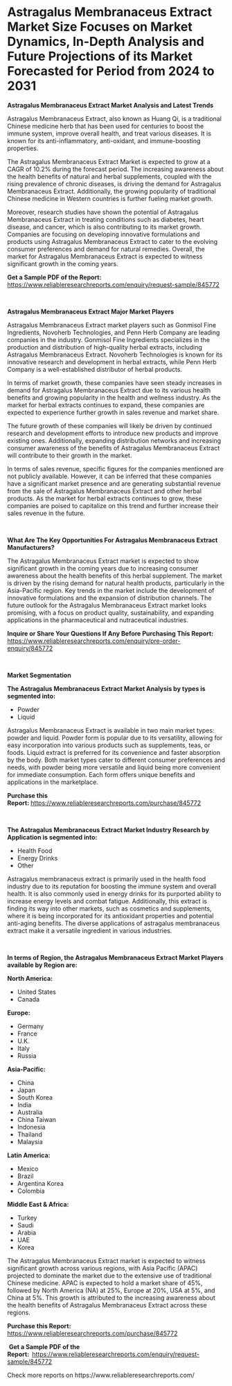 <p><h1>Astragalus Membranaceus Extract Market Size Focuses on Market Dynamics, In-Depth Analysis and Future Projections of its Market Forecasted for Period from 2024 to 2031</h1></p><p><strong>Astragalus Membranaceus Extract Market Analysis and Latest Trends</strong></p>
<p><p>Astragalus Membranaceus Extract, also known as Huang Qi, is a traditional Chinese medicine herb that has been used for centuries to boost the immune system, improve overall health, and treat various diseases. It is known for its anti-inflammatory, anti-oxidant, and immune-boosting properties.</p><p>The Astragalus Membranaceus Extract Market is expected to grow at a CAGR of 10.2% during the forecast period. The increasing awareness about the health benefits of natural and herbal supplements, coupled with the rising prevalence of chronic diseases, is driving the demand for Astragalus Membranaceus Extract. Additionally, the growing popularity of traditional Chinese medicine in Western countries is further fueling market growth.</p><p>Moreover, research studies have shown the potential of Astragalus Membranaceus Extract in treating conditions such as diabetes, heart disease, and cancer, which is also contributing to its market growth. Companies are focusing on developing innovative formulations and products using Astragalus Membranaceus Extract to cater to the evolving consumer preferences and demand for natural remedies. Overall, the market for Astragalus Membranaceus Extract is expected to witness significant growth in the coming years.</p></p>
<p><strong>Get a Sample PDF of the Report:&nbsp;</strong> <a href="https://www.reliableresearchreports.com/enquiry/request-sample/845772">https://www.reliableresearchreports.com/enquiry/request-sample/845772</a></p>
<p>&nbsp;</p>
<p><strong>Astragalus Membranaceus Extract Major Market Players</strong></p>
<p><p>Astragalus Membranaceus Extract market players such as Gonmisol Fine Ingredients, Novoherb Technologies, and Penn Herb Company are leading companies in the industry. Gonmisol Fine Ingredients specializes in the production and distribution of high-quality herbal extracts, including Astragalus Membranaceus Extract. Novoherb Technologies is known for its innovative research and development in herbal extracts, while Penn Herb Company is a well-established distributor of herbal products.</p><p>In terms of market growth, these companies have seen steady increases in demand for Astragalus Membranaceus Extract due to its various health benefits and growing popularity in the health and wellness industry. As the market for herbal extracts continues to expand, these companies are expected to experience further growth in sales revenue and market share.</p><p>The future growth of these companies will likely be driven by continued research and development efforts to introduce new products and improve existing ones. Additionally, expanding distribution networks and increasing consumer awareness of the benefits of Astragalus Membranaceus Extract will contribute to their growth in the market.</p><p>In terms of sales revenue, specific figures for the companies mentioned are not publicly available. However, it can be inferred that these companies have a significant market presence and are generating substantial revenue from the sale of Astragalus Membranaceus Extract and other herbal products. As the market for herbal extracts continues to grow, these companies are poised to capitalize on this trend and further increase their sales revenue in the future.</p></p>
<p>&nbsp;</p>
<p><strong>What Are The Key Opportunities For Astragalus Membranaceus Extract Manufacturers?</strong></p>
<p><p>The Astragalus Membranaceus Extract market is expected to show significant growth in the coming years due to increasing consumer awareness about the health benefits of this herbal supplement. The market is driven by the rising demand for natural health products, particularly in the Asia-Pacific region. Key trends in the market include the development of innovative formulations and the expansion of distribution channels. The future outlook for the Astragalus Membranaceus Extract market looks promising, with a focus on product quality, sustainability, and expanding applications in the pharmaceutical and nutraceutical industries.</p></p>
<p><strong>Inquire or Share Your Questions If Any Before Purchasing This Report:</strong> <a href="https://www.reliableresearchreports.com/enquiry/pre-order-enquiry/845772">https://www.reliableresearchreports.com/enquiry/pre-order-enquiry/845772</a></p>
<p>&nbsp;</p>
<p><strong>Market Segmentation</strong></p>
<p><strong>The Astragalus Membranaceus Extract Market Analysis by types is segmented into:</strong></p>
<p><ul><li>Powder</li><li>Liquid</li></ul></p>
<p><p>Astragalus Membranaceus Extract is available in two main market types: powder and liquid. Powder form is popular due to its versatility, allowing for easy incorporation into various products such as supplements, teas, or foods. Liquid extract is preferred for its convenience and faster absorption by the body. Both market types cater to different consumer preferences and needs, with powder being more versatile and liquid being more convenient for immediate consumption. Each form offers unique benefits and applications in the marketplace.</p></p>
<p><strong>Purchase this Report:&nbsp;</strong><a href="https://www.reliableresearchreports.com/purchase/845772">https://www.reliableresearchreports.com/purchase/845772</a></p>
<p>&nbsp;</p>
<p><strong>The Astragalus Membranaceus Extract Market Industry Research by Application is segmented into:</strong></p>
<p><ul><li>Health Food</li><li>Energy Drinks</li><li>Other</li></ul></p>
<p><p>Astragalus membranaceus extract is primarily used in the health food industry due to its reputation for boosting the immune system and overall health. It is also commonly used in energy drinks for its purported ability to increase energy levels and combat fatigue. Additionally, this extract is finding its way into other markets, such as cosmetics and supplements, where it is being incorporated for its antioxidant properties and potential anti-aging benefits. The diverse applications of astragalus membranaceus extract make it a versatile ingredient in various industries.</p></p>
<p>&nbsp;</p>
<p><strong>In terms of Region, the Astragalus Membranaceus Extract Market Players available by Region are:</strong></p>
<p>
    <p> <strong> North America: </strong>
        <ul>
            <li>United States</li>
            <li>Canada</li>
        </ul>
        </p> 
    <p> <strong> Europe: </strong>
        <ul>
            <li>Germany</li>
            <li>France</li>
            <li>U.K.</li>
            <li>Italy</li>
            <li>Russia</li>
        </ul>
        </p> 
    <p> <strong> Asia-Pacific: </strong>
        <ul>
            <li>China</li>
            <li>Japan</li>
            <li>South Korea</li>
            <li>India</li>
            <li>Australia</li>
            <li>China Taiwan</li>
            <li>Indonesia</li>
            <li>Thailand</li>
            <li>Malaysia</li>
        </ul>
        </p> 
    <p> <strong> Latin America: </strong>
        <ul>
            <li>Mexico</li>
            <li>Brazil</li>
            <li>Argentina Korea</li>
            <li>Colombia</li>
        </ul>
        </p> 
    <p> <strong> Middle East & Africa: </strong>
        <ul>
            <li>Turkey</li>
            <li>Saudi</li>
            <li>Arabia</li>
            <li>UAE</li>
            <li>Korea</li>
        </ul>
    </p>
    </p>
<p><p>The Astragalus Membranaceus Extract market is expected to witness significant growth across various regions, with Asia Pacific (APAC) projected to dominate the market due to the extensive use of traditional Chinese medicine. APAC is expected to hold a market share of 45%, followed by North America (NA) at 25%, Europe at 20%, USA at 5%, and China at 5%. This growth is attributed to the increasing awareness about the health benefits of Astragalus Membranaceus Extract across these regions.</p></p>
<p><strong>Purchase this Report: </strong><a href="https://www.reliableresearchreports.com/purchase/845772">https://www.reliableresearchreports.com/purchase/845772</a></p>
<p>&nbsp;<strong>Get a Sample PDF of the Report:&nbsp;&nbsp;</strong><a href="https://www.reliableresearchreports.com/enquiry/request-sample/845772">https://www.reliableresearchreports.com/enquiry/request-sample/845772</a></p>
<p><strong></strong></p>
<p>Check more reports on https://www.reliableresearchreports.com/</p>